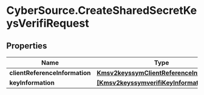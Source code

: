 # CyberSource.CreateSharedSecretKeysVerifiRequest

## Properties
Name | Type | Description | Notes
------------ | ------------- | ------------- | -------------
**clientReferenceInformation** | [**Kmsv2keyssymClientReferenceInformation**](Kmsv2keyssymClientReferenceInformation.md) |  | [optional] 
**keyInformation** | [**[Kmsv2keyssymverifiKeyInformation]**](Kmsv2keyssymverifiKeyInformation.md) |  | [optional] 


